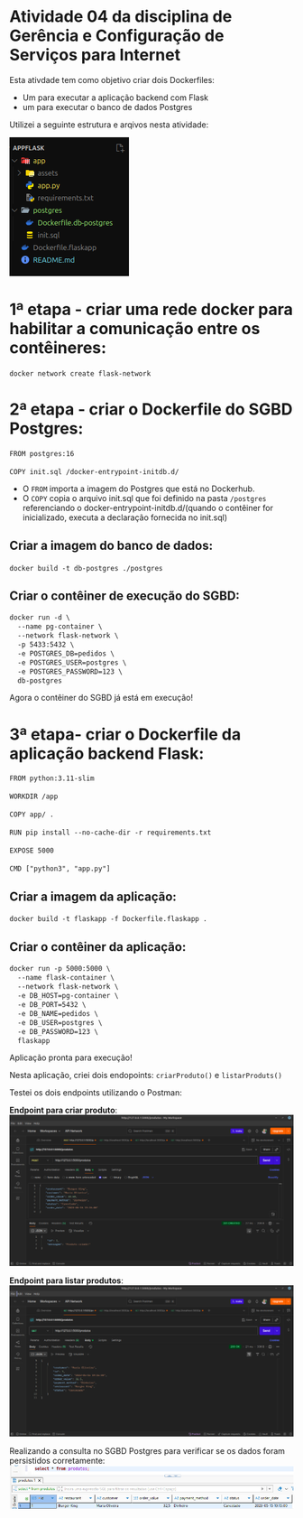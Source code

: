 # Atividade 04 da disciplina de Gerência e Configuração de Serviços para Internet

Esta ativdade tem como objetivo criar dois Dockerfiles:

- Um para executar a aplicação backend com Flask
- um para executar o banco de dados Postgres

Utilizei a seguinte estrutura e arqivos nesta atividade:

![estrutura-arquivos](/app/assets/estrufiles.png)

# 1ª etapa - criar uma rede docker para habilitar a comunicação entre os contêineres:
`docker network create flask-network`

# 2ª etapa - criar o Dockerfile do SGBD Postgres:
```
FROM postgres:16

COPY init.sql /docker-entrypoint-initdb.d/
```

- O `FROM` importa a imagem do Postgres que está no Dockerhub.
- O `COPY` copia o arquivo init.sql que foi definido na pasta `/postgres` referenciando o docker-entrypoint-initdb.d/(quando o contêiner for inicializado, executa a declaração fornecida no init.sql) 

## Criar a imagem do banco de dados:
`docker build -t db-postgres ./postgres`

## Criar o contêiner de execução do SGBD:
```
docker run -d \
  --name pg-container \
  --network flask-network \
  -p 5433:5432 \
  -e POSTGRES_DB=pedidos \
  -e POSTGRES_USER=postgres \
  -e POSTGRES_PASSWORD=123 \
  db-postgres
```
Agora o contêiner do SGBD já está em execução!

# 3ª etapa- criar o Dockerfile da aplicação backend Flask:
```
FROM python:3.11-slim

WORKDIR /app

COPY app/ .

RUN pip install --no-cache-dir -r requirements.txt

EXPOSE 5000

CMD ["python3", "app.py"]

```

## Criar a imagem da aplicação:
`docker build -t flaskapp -f Dockerfile.flaskapp .`

## Criar o contêiner da aplicação:
```
docker run -p 5000:5000 \
  --name flask-container \
  --network flask-network \
  -e DB_HOST=pg-container \
  -e DB_PORT=5432 \
  -e DB_NAME=pedidos \
  -e DB_USER=postgres \
  -e DB_PASSWORD=123 \
  flaskapp
```

Aplicação pronta para execução! 

Nesta aplicação, criei dois endopoints: `criarProduto()` e `listarProduts()`

Testei os dois endpoints utilizando o Postman:

**Endpoint para criar produto**:
![endpoint01](/app/assets/atividade01.png)

**Endpoint para listar produtos**:
![endpoint02](/app/assets/atv02.png)

Realizando a consulta no SGBD Postgres para verificar se os dados foram persistidos corretamente:
![sgbd](/app/assets/bd.png)